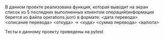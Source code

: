 В данном проекте реализована функция, которая выводит на экран список из 5 последних выполненных клиентом операций(информация берется из файла operations.json) в формате: 
<дата перевода> <описание перевода> 
<откуда> -> <куда> 
<сумма перевода> <валюта>

Тесты к данному проекту приведены на pytest
